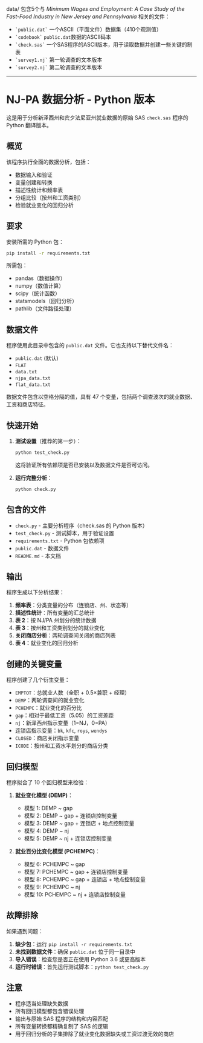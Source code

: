 data/ 包含5个与 _Minimum Wages and Employment: A Case Study of the Fast-Food Industry in New Jersey and Pennsylvania_ 相关的文件：

* `` `public.dat` `` 一个ASCII（平面文件）数据集（410个观测值）
* `` `codebook` `` `public.dat`数据的ASCII码本
* `` `check.sas` `` 一个SAS程序的ASCII版本，用于读取数据并创建一些关键的制表
* `` `survey1.nj` `` 第一轮调查的文本版本
* `` `survey2.nj` `` 第二轮调查的文本版本

---

# NJ-PA 数据分析 - Python 版本

这是用于分析新泽西州和宾夕法尼亚州就业数据的原始 SAS `check.sas` 程序的 Python 翻译版本。

## 概览

该程序执行全面的数据分析，包括：
- 数据输入和验证
- 变量创建和转换
- 描述性统计和频率表
- 分组比较（按州和工资类别）
- 检验就业变化的回归分析

## 要求

安装所需的 Python 包：

```bash
pip install -r requirements.txt
```

所需包：
- pandas（数据操作）
- numpy（数值计算）
- scipy（统计函数）
- statsmodels（回归分析）
- pathlib（文件路径处理）

## 数据文件

程序使用此目录中包含的 `public.dat` 文件。它也支持以下替代文件名：
- `public.dat` (默认)
- `FLAT`
- `data.txt`
- `njpa_data.txt`
- `flat_data.txt`

数据文件包含以空格分隔的值，具有 47 个变量，包括两个调查波次的就业数据、工资和商店特征。

## 快速开始

1. **测试设置**（推荐的第一步）：
   ```bash
   python test_check.py
   ```
   这将验证所有依赖项是否已安装以及数据文件是否可访问。

2. **运行完整分析**：
   ```bash
   python check.py
   ```

## 包含的文件

- `check.py` - 主要分析程序（check.sas 的 Python 版本）
- `test_check.py` - 测试脚本，用于验证设置
- `requirements.txt` - Python 包依赖项
- `public.dat` - 数据文件
- `README.md` - 本文档

## 输出

程序生成以下分析结果：

1. **频率表**：分类变量的分布（连锁店、州、状态等）
2. **描述性统计**：所有变量的汇总统计
3. **表 2**：按 NJ/PA 州划分的统计数据
4. **表 3**：按州和工资类别划分的就业变化
5. **关闭商店分析**：两轮调查间关闭的商店列表
6. **表 4**：就业变化的回归分析

## 创建的关键变量

程序创建了几个衍生变量：

- `EMPTOT`：总就业人数（全职 + 0.5×兼职 + 经理）
- `DEMP`：两轮调查间的就业变化
- `PCHEMPC`：就业变化的百分比
- `gap`：相对于最低工资（5.05）的工资差距
- `nj`：新泽西州指示变量（1=NJ，0=PA）
- 连锁店指示变量：`bk`, `kfc`, `roys`, `wendys`
- `CLOSED`：商店关闭指示变量
- `ICODE`：按州和工资水平划分的商店分类

## 回归模型

程序拟合了 10 个回归模型来检验：

1. **就业变化模型 (DEMP)**：
   - 模型 1: DEMP ~ gap
   - 模型 2: DEMP ~ gap + 连锁店控制变量
   - 模型 3: DEMP ~ gap + 连锁店 + 地点控制变量
   - 模型 4: DEMP ~ nj
   - 模型 5: DEMP ~ nj + 连锁店控制变量

2. **就业百分比变化模型 (PCHEMPC)**：
   - 模型 6: PCHEMPC ~ gap
   - 模型 7: PCHEMPC ~ gap + 连锁店控制变量
   - 模型 8: PCHEMPC ~ gap + 连锁店 + 地点控制变量
   - 模型 9: PCHEMPC ~ nj
   - 模型 10: PCHEMPC ~ nj + 连锁店控制变量

## 故障排除

如果遇到问题：

1. **缺少包**：运行 `pip install -r requirements.txt`
2. **未找到数据文件**：确保 `public.dat` 位于同一目录中
3. **导入错误**：检查您是否正在使用 Python 3.6 或更高版本
4. **运行时错误**：首先运行测试脚本：`python test_check.py`

## 注意

- 程序适当处理缺失数据
- 所有回归模型都包含错误处理
- 输出与原始 SAS 程序的结构和内容匹配
- 所有变量转换都精确复制了 SAS 的逻辑
- 用于回归分析的子集排除了就业变化数据缺失或工资过渡无效的商店